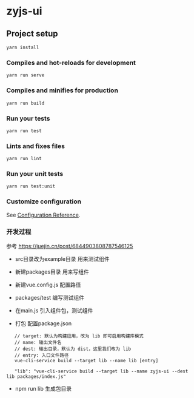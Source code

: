 # zyjs-ui

## Project setup
```
yarn install
```

### Compiles and hot-reloads for development
```
yarn run serve
```

### Compiles and minifies for production
```
yarn run build
```

### Run your tests
```
yarn run test
```

### Lints and fixes files
```
yarn run lint
```

### Run your unit tests
```
yarn run test:unit
```

### Customize configuration
See [Configuration Reference](https://cli.vuejs.org/config/).

### 开发过程

参考 https://juejin.cn/post/6844903808787546125

 * src目录改为example目录 用来测试组件
 * 新建packages目录 用来写组件
 * 新建vue.config.js 配置路径

 * packages/test 编写测试组件
 * 在main.js 引入组件包，测试组件
 * 打包 配置package.json
 ```
    // target: 默认为构建应用，改为 lib 即可启用构建库模式
    // name: 输出文件名
    // dest: 输出目录，默认为 dist，这里我们改为 lib
    // entry: 入口文件路径
    vue-cli-service build --target lib --name lib [entry]

    "lib": "vue-cli-service build --target lib --name zyjs-ui --dest lib packages/index.js"

 ```
  * npm run lib 生成包目录
  